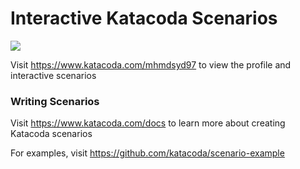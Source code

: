 # Interactive Katacoda Scenarios

[![](http://shields.katacoda.com/katacoda/mhmdsyd97/count.svg)](https://www.katacoda.com/mhmdsyd97 "Get your profile on Katacoda.com")

Visit https://www.katacoda.com/mhmdsyd97 to view the profile and interactive scenarios

### Writing Scenarios
Visit https://www.katacoda.com/docs to learn more about creating Katacoda scenarios

For examples, visit https://github.com/katacoda/scenario-example

